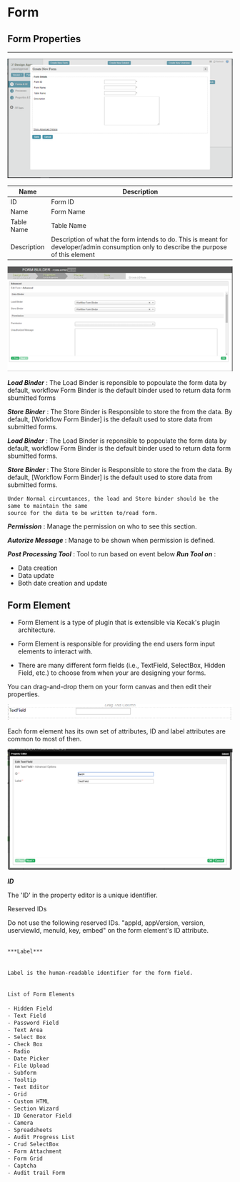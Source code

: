 # Form #

## Form Properties ##

---

<img src="https://raw.githubusercontent.com/kinnara-digital-studio/kecak-workflow/master/docs/assets/buildingPlugins-formProperties.png" alt="buildingPlugins-formProperties" />

| Name | Description |
|---|---|
| ID | Form ID |
| Name | Form Name |
| Table Name | Table Name |
| Description | Description of what the form intends to do. This is meant for developer/admin consumption only to describe the purpose of this element | 


<img src="https://raw.githubusercontent.com/kinnara-digital-studio/kecak-workflow/master/docs/assets/buildingPlugins-formPropertiesAdvanced.png" alt="buildingPlugins-formPropertiesAdvanced" />

***Load Binder*** : The Load Binder is reponsible to popoulate the form data by default, workflow Form Binder 
is the default binder used to return data form sbumitted forms 

***Store Binder*** : The Store Binder is Responsible to store the from the data. By default, [Workflow Form Binder]
is the default used to store data from submitted forms.

***Load Binder*** : The Load Binder is reponsible to popoulate the form data by default, workflow Form Binder is the default binder used to return data form sbumitted forms.

***Store Binder*** : The Store Binder is Responsible to store the from the data. By default, [Workflow Form Binder] is the default used to store data from submitted forms.
```
Under Normal circumtances, the load and Store binder should be the same to maintain the same 
source for the data to be written to/read form.
```

***Permission*** : Manage the permission on who to see this section. 

***Autorize Message*** : Manage to be shown when permission is defined.

***Post Processing Tool*** : Tool to run based on event below
***Run Tool on*** : 

- Data creation
- Data update
- Both date creation and update


## Form Element ## 


- Form Element is a type of plugin that is extensible via Kecak's plugin architecture. 
- Form Element is responsible for providing the end users form input elements to interact with.

- There are many different form fields (i.e., TextField, SelectBox, Hidden Field, etc.) to choose from when your are designing your forms.  

You can drag-and-drop them on your form canvas and then edit their properties. 

<img src="https://raw.githubusercontent.com/kinnara-digital-studio/kecak-workflow/master/docs/assets/buildingPlugins-textField.png" alt="buildingPlugins-textField" />

Each form element has its own set of attributes, ID and label attributes are common to most of then.

<img src="https://raw.githubusercontent.com/kinnara-digital-studio/kecak-workflow/master/docs/assets/buildingPlugins-editTextField.png" alt="buildingPlugins-editTextField" />

***ID***


The 'ID' in the property editor is a unique identifier. 


Reserved IDs

Do not use the following reserved IDs. "appId, appVersion, version, userviewId, menuId, key, embed" on the form element's ID attribute.
```

***Label***


Label is the human-readable identifier for the form field.


List of Form Elements

- Hidden Field
- Text Field 
- Password Field 
- Text Area 
- Select Box
- Check Box
- Radio 
- Date Picker
- File Upload
- Subform
- Tooltip 
- Text Editor 
- Grid
- Custom HTML
- Section Wizard
- ID Generator Field
- Camera
- Spreadsheets
- Audit Progress List
- Crud SelectBox
- Form Attachment
- Form Grid 
- Captcha
- Audit trail Form

